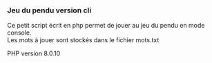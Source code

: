 <h3>Jeu du pendu version cli</h3>

Ce petit script écrit en php permet de jouer au jeu du pendu en mode console.<br>
Les mots à jouer sont stockés dans le fichier mots.txt

PHP version 8.0.10
